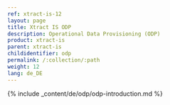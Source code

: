 ```yaml
---
ref: xtract-is-12
layout: page
title: Xtract IS ODP
description: Operational Data Provisioning (ODP)
product: xtract-is
parent: xtract-is
childidentifier: odp
permalink: /:collection/:path
weight: 12
lang: de_DE
---
```

{% include _content/de/odp/odp-introduction.md %}
